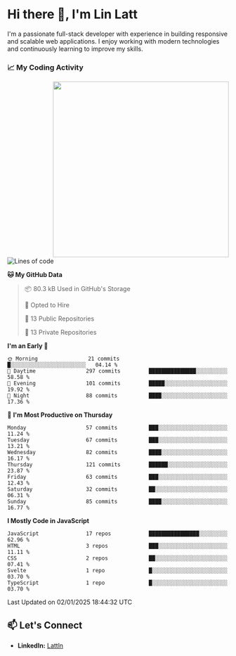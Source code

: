 # Hi there 👋, I'm Lin Latt

I'm a passionate full-stack developer with experience in building responsive and scalable web applications. I enjoy working with modern technologies and continuously learning to improve my skills.

### 📈 My Coding Activity 
<img src="https://github.com/user-attachments/assets/6cec4854-3eec-4600-9120-9be1d3cb2bfe"  width="400px" align="right">

<!--START_SECTION:waka-->
![Lines of code](https://img.shields.io/badge/From%20Hello%20World%20I%27ve%20Written-298.2%20thousand%20lines%20of%20code-blue)

**🐱 My GitHub Data** 

> 📦 80.3 kB Used in GitHub's Storage 
 > 
> 💼 Opted to Hire
 > 
> 📜 13 Public Repositories 
 > 
> 🔑 13 Private Repositories 
 > 
**I'm an Early 🐤** 

```text
🌞 Morning                21 commits          █░░░░░░░░░░░░░░░░░░░░░░░░   04.14 % 
🌆 Daytime                297 commits         ███████████████░░░░░░░░░░   58.58 % 
🌃 Evening                101 commits         █████░░░░░░░░░░░░░░░░░░░░   19.92 % 
🌙 Night                  88 commits          ████░░░░░░░░░░░░░░░░░░░░░   17.36 % 
```
📅 **I'm Most Productive on Thursday** 

```text
Monday                   57 commits          ███░░░░░░░░░░░░░░░░░░░░░░   11.24 % 
Tuesday                  67 commits          ███░░░░░░░░░░░░░░░░░░░░░░   13.21 % 
Wednesday                82 commits          ████░░░░░░░░░░░░░░░░░░░░░   16.17 % 
Thursday                 121 commits         ██████░░░░░░░░░░░░░░░░░░░   23.87 % 
Friday                   63 commits          ███░░░░░░░░░░░░░░░░░░░░░░   12.43 % 
Saturday                 32 commits          ██░░░░░░░░░░░░░░░░░░░░░░░   06.31 % 
Sunday                   85 commits          ████░░░░░░░░░░░░░░░░░░░░░   16.77 % 
```


**I Mostly Code in JavaScript** 

```text
JavaScript               17 repos            ████████████████░░░░░░░░░   62.96 % 
HTML                     3 repos             ███░░░░░░░░░░░░░░░░░░░░░░   11.11 % 
CSS                      2 repos             ██░░░░░░░░░░░░░░░░░░░░░░░   07.41 % 
Svelte                   1 repo              █░░░░░░░░░░░░░░░░░░░░░░░░   03.70 % 
TypeScript               1 repo              █░░░░░░░░░░░░░░░░░░░░░░░░   03.70 % 
```




 Last Updated on 02/01/2025 18:44:32 UTC
<!--END_SECTION:waka-->

## 📫 Let's Connect

- **LinkedIn:** [Lattln](https://linkedin.com/in/lin-latt)
<!-- - **Portfolio:** [Your Portfolio](https://yourportfolio.com) -->
